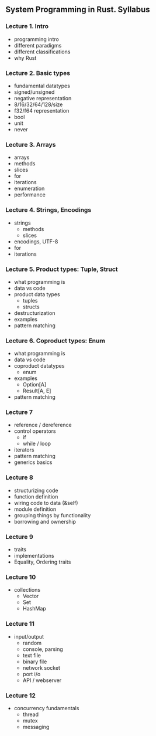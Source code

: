 ## System Programming in Rust. Syllabus

### Lecture 1. Intro

- programming intro
- different paradigms
- different classifications
- why Rust

### Lecture 2. Basic types

- fundamental datatypes
- signed/unsigned
- negative representation
- 8/16/32/64/128/size
- f32/f64 representation
- bool
- unit
- never

### Lecture 3. Arrays

- arrays
- methods
- slices
- for
- iterations
- enumeration
- performance

### Lecture 4. Strings, Encodings

- strings
    - methods
    - slices
- encodings, UTF-8
- for
- iterations

### Lecture 5. Product types: Tuple, Struct

- what programming is
- data vs code
- product data types
    - tuples
    - structs
- destructurization
- examples
- pattern matching

### Lecture 6. Coproduct types: Enum

- what programming is
- data vs code
- coproduct datatypes
    - enum
- examples
    - Option[A]
    - Result[A, E]
- pattern matching

### Lecture 7

- reference / dereference
- control operators
    - if
    - while / loop
- iterators
- pattern matching
- generics basics

### Lecture 8

- structurizing code
- function definition
- wiring code to data (&self)
- module definition
- grouping things by functionality
- borrowing and ownership

### Lecture 9

- traits
- implementations
- Equality, Ordering traits

### Lecture 10

- collections
    - Vector
    - Set
    - HashMap

### Lecture 11

- input/output
    - random
    - console, parsing
    - text file
    - binary file
    - network socket
    - port i/o
    - API / webserver

### Lecture 12

- concurrency fundamentals
    - thread
    - mutex
    - messaging
